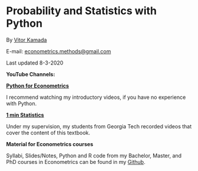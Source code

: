 # Probability and Statistics with Python

By [Vitor Kamada](https://www.linkedin.com/in/vitor-kamada-1b73a078)

E-mail: econometrics.methods@gmail.com

Last updated 8-3-2020

**YouTube Channels:**

[**Python for Econometrics**](https://www.youtube.com/channel/UCzQyPlkRBYQ4iq8wqEAYo9Q)

I recommend watching my introductory videos, if you have no experience with Python.

[**1 min Statistics**](https://www.youtube.com/channel/UCrdPpsjVsT_ivSBCbY8yMww )

Under my supervision, my students from Georgia Tech recorded videos that cover the content of this textbook.







**Material for Econometrics courses**

Syllabi, Slides/Notes, Python and R code  from my Bachelor, Master, and PhD courses in Econometrics can be found in my [Github](https://github.com/VitorKamada).


